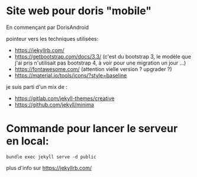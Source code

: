 # Site web pour doris "mobile"

En commençant par DorisAndroid

pointeur vers les techniques utilisées:
- https://jekyllrb.com/
- https://getbootstrap.com/docs/3.3/ (c'est du bootstrap 3, le modèle que j'ai pris n'utilisait pas bootstrap 4, à voir pour une migration un jour ...)
- https://fontawesome.com/ (attention vielle version ? upgrader ?)
- https://material.io/tools/icons/?style=baseline

je suis parti d'un mix de :
- https://gitlab.com/jekyll-themes/creative
- https://github.com/jekyll/minima


# Commande pour lancer le serveur en local:

```
bundle exec jekyll serve -d public
```

plus d'info sur https://jekyllrb.com/
